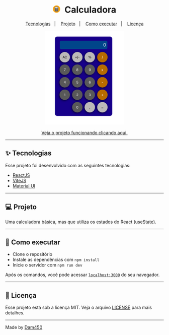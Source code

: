 #

<h1 align="center">
  <img alt="calc" title="Calculadora" src="./src/favicon.svg" width="24px"/>
  <span>&nbsp;Calculadora</span>
</h1>

<p align="center">
  <a href="#-tecnologias">Tecnologias</a>&nbsp;&nbsp;&nbsp;|&nbsp;&nbsp;&nbsp;
  <a href="#-projeto">Projeto</a>&nbsp;&nbsp;&nbsp;|&nbsp;&nbsp;&nbsp;
  <a href="#-como-executar">Como executar</a>&nbsp;&nbsp;&nbsp;|&nbsp;&nbsp;&nbsp;
  <a href="#-licença">Licença</a>
</p>

<p align="center">
  <img alt="Preview" src="./img/calc.png" width="50%">
</p>

<p align="center">
 <a href="https://calc.dam450.dev/" > Veja o projeto funcionando clicando aqui.</a>
</p>

---

## ✨ Tecnologias

Esse projeto foi desenvolvido com as seguintes tecnologias:

- [ReactJS](https://reactjs.org)
- [ViteJS](https://vitejs.dev/)
- [Material UI](https://mui.com/pt/core/)

---

## 💻 Projeto

Uma calculadora básica, mas que utiliza os estados do React (useState).

---

## 🚀 Como executar

- Clone o repositório
- Instale as dependências com `npm install`
- Inicie o servidor com `npm run dev`

Após os comandos, você pode acessar [`localhost:3000`](http://localhost:3000) do seu navegador.

---

## 📄 Licença

Esse projeto está sob a licença MIT. Veja o arquivo [LICENSE](./LICENSE.md) para mais detalhes.

---

Made by [Dam450](https://github.com/dam450/)
